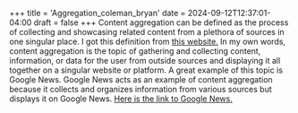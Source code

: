 +++
title = 'Aggregation_coleman_bryan'
date = 2024-09-12T12:37:01-04:00
draft = false
+++
Content aggregation can be defined as the process of collecting and showcasing related content from a plethora of sources in one singular place. I got this definition from [this website.](https://www.indeed.com/career-advice/career-development/content-aggregation)
In my own words, content aggregation is the topic of gathering and collecting content, information, or data for the user from outside sources and displaying it all together on a singular website or platform.
A great example of this topic is Google News. Google News acts as an example of content aggregation because it collects and organizes information from various sources but displays it on Google News. [Here is the link to Google News.](https://news.google.com/home?hl=en-US&gl=US&ceid=US:en)
